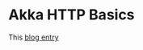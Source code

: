 # Akka HTTP Basics

This [blog entry](http://markatta.com/codemonkey/blog/2016/08/03/actor-per-request-with-akka-http/)
